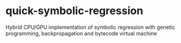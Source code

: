 # quick-symbolic-regression
Hybrid CPU/GPU implementation of symbolic regression with genetic programming, backpropagation and bytecode virtual machine
